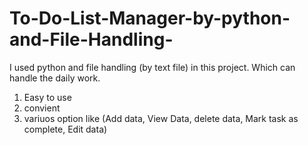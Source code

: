 # To-Do-List-Manager-by-python-and-File-Handling-
I used python and file handling (by text file) in this project. 
Which can handle the daily work. 
1. Easy to use
2. convient
3. variuos option like (Add data, View Data, delete data, Mark task as complete, Edit data)
   
